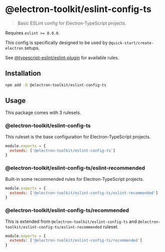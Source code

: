 # @electron-toolkit/eslint-config-ts

> Basic ESLint config for Electron-TypeScript projects.

Requires `eslint >= 8.0.0`.

This config is specifically designed to be used by `@quick-start/create-electron` setups.

See [@typescript-eslint/eslint-plugin](https://typescript-eslint.io/rules/) for available rules.

## Installation

```sh
npm add -D @electron-toolkit/eslint-config-ts
```

## Usage

This package comes with 3 rulesets.

### @electron-toolkit/eslint-config-ts

This ruleset is the base configuration for Electron-TypeScript projects.

```js
module.exports = {
  extends: ['@electron-toolkit/eslint-config-ts']
}
```

### @electron-toolkit/eslint-config-ts/eslint-recommended

Built-in some recommended rules for Electron-TypeScript projects.

```js
module.exports = {
  extends: ['@electron-toolkit/eslint-config-ts/eslint-recommended']
}
```

### @electron-toolkit/eslint-config-ts/recommended

This is extended from `@electron-toolkit/eslint-config-ts` and `@electron-toolkit/eslint-config-ts/eslint-recommended` ruleset.

```js
module.exports = {
  extends: ['@electron-toolkit/eslint-config-ts/recommended']
}
```
